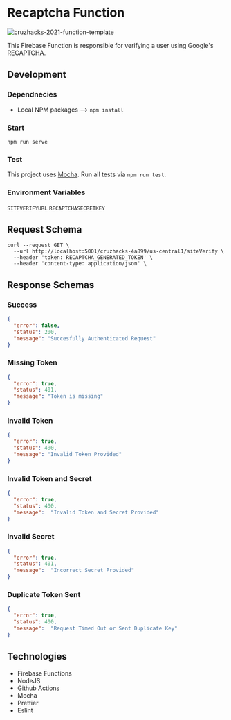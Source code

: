 # Recaptcha Function

![cruzhacks-2021-function-template](https://github.com/CruzHacks/cruzhacks-2021-recaptcha-function/workflows/cruzhacks-2021-function-template/badge.svg)

This Firebase Function is responsible for verifying a user using Google's RECAPTCHA.

## Development

### Dependnecies

- Local NPM packages --> `npm install`

### Start

`npm run serve`



### Test

This project uses [Mocha](https://mochajs.org/). Run all tests via `npm run test`. 

### Environment Variables

`SITEVERIFYURL`
`RECAPTCHASECRETKEY`

## Request Schema

```shell
curl --request GET \
  --url http://localhost:5001/cruzhacks-4a899/us-central1/siteVerify \
  --header 'token: RECAPTCHA_GENERATED_TOKEN' \
  --header 'content-type: application/json' \
```

## Response Schemas

### Success

```json
{
  "error": false,
  "status": 200,
  "message": "Succesfully Authenticated Request"
}
```

### Missing Token

```json
{
  "error": true,
  "status": 401,
  "message": "Token is missing"
}
```

### Invalid Token

```json
{
  "error": true,
  "status": 400,
  "message": "Invalid Token Provided"
}
```

### Invalid Token and Secret

```json
{
  "error": true,
  "status": 400,
  "message":  "Invalid Token and Secret Provided"
}
```

### Invalid Secret

```json
{
  "error": true,
  "status": 401,
  "message":  "Incorrect Secret Provided"
}
```

### Duplicate Token Sent

```json
{
  "error": true,
  "status": 400,
  "message":  "Request Timed Out or Sent Duplicate Key"
}
```

## Technologies

- Firebase Functions
- NodeJS
- Github Actions
- Mocha
- Prettier
- Eslint